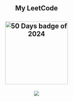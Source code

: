 <div align="center"> 


<h2 align="center">My LeetCode<h2>  
<p align="center">
  <a href="https://leetcode.com/u/Gutha_Prathyush/" target="_blank"><img align="center" src="https://assets.leetcode.com/static_assets/marketing/2024-50.gif" alt="50 Days badge of 2024" height="200" width="200" /></a>
</p>
<p align="center">
  
  <img  align=top flex-grow=1 src="https://leetcard.jacoblin.cool/Gutha_Prathyush?theme=dark&font=Saira&ext=heatmap" />  
</p>

<br/><br/>
